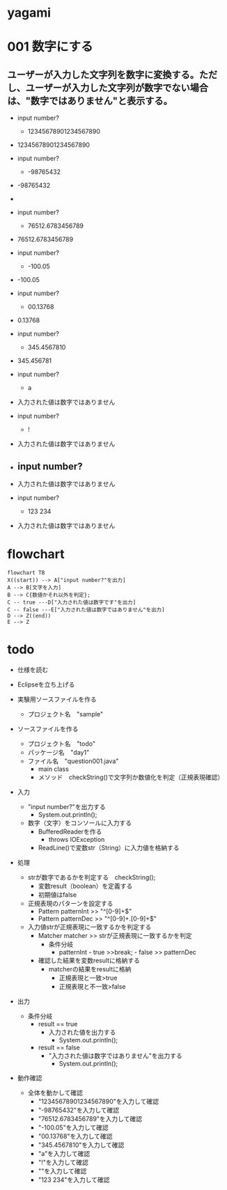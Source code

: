 # yagami

# 001 数字にする
## ユーザーが入力した文字列を数字に変換する。ただし、ユーザーが入力した文字列が数字でない場合は、"数字ではありません"と表示する。

- input number?
  - 12345678901234567890
- 12345678901234567890

- input number?
   - -98765432
- -98765432
- 
- input number?
    - 76512.6783456789
- 76512.6783456789

- input number?
    - -100.05
- -100.05

- input number?
    - 00.13768
- 0.13768

- input number?
  - 345.4567810
- 345.456781

- input number?
   - a
- 入力された値は数字ではありません

- input number?
   - !
- 入力された値は数字ではありません

- input number?
   -  
- 入力された値は数字ではありません

- input number?
   - 123 234
-  入力された値は数字ではありません

# flowchart

```mermaid
flowchart TB
X((start)) --> A["input number?"を出力]
A --> B[文字を入力]
B --> C{数値かそれ以外を判定};
C -- true ---D["入力された値は数字です"を出力]
C -- false ---E["入力された値は数字ではありません"を出力]
D --> Z((end))
E --> Z
```

# todo
- 仕様を読む
- Eclipseを立ち上げる

- 実験用ソースファイルを作る
   - プロジェクト名　"sample"

- ソースファイルを作る
   - プロジェクト名　"todo"
   - パッケージ名　"day1"
   - ファイル名　"question001.java"
      - main class
      - メソッド　checkString()で文字列か数値化を判定（正規表現確認）

- 入力
    - "input number?"を出力する
      - System.out.println();
   - 数字（文字）をコンソールに入力する
      - BufferedReaderを作る
         - throws IOException
       - ReadLine()で変数str（String）に入力値を格納する

- 処理
    - strが数字であるかを判定する　checkString();
      - 変数result（boolean）を定義する
       - 初期値はfalse
    - 正規表現のパターンを設定する
      - Pattern patternInt >> "^[0-9]+$"
      - Pattern patternDec >> "^[0-9]+\.[0-9]+$"
    - 入力値strが正規表現に一致するかを判定する
      - Matcher matcher >> strが正規表現に一致するかを判定
          - 条件分岐
              - patternInt
                    - true >>break;
                    - false >> patternDec
      - 確認した結果を変数resultに格納する
          - matcherの結果をresultに格納
              - 正規表現と一致>true
              - 正規表現と不一致>false


- 出力
   - 条件分岐
     - result == true
       - 入力された値を出力する
         - System.out.println();
     - result == false
       - "入力された値は数字ではありません"を出力する
          - System.out.println();

- 動作確認
   - 全体を動かして確認
       - "12345678901234567890"を入力して確認
       - "-98765432"を入力して確認
       - "76512.6783456789"を入力して確認
       - "-100.05"を入力して確認
       - "00.13768"を入力して確認
       - "345.4567810"を入力して確認
       - "a"を入力して確認
       - "!"を入力して確認
       - ""を入力して確認
       - "123 234"を入力して確認


